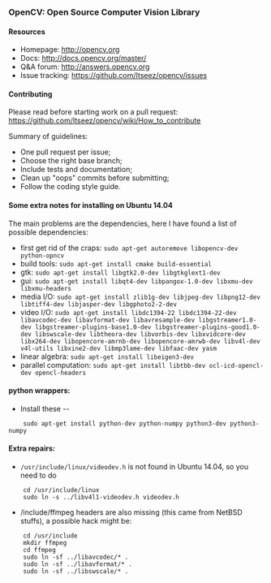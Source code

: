 ### OpenCV: Open Source Computer Vision Library

#### Resources

* Homepage: <http://opencv.org>
* Docs: <http://docs.opencv.org/master/>
* Q&A forum: <http://answers.opencv.org>
* Issue tracking: <https://github.com/Itseez/opencv/issues>

#### Contributing

Please read before starting work on a pull request: <https://github.com/Itseez/opencv/wiki/How_to_contribute>

Summary of guidelines:

* One pull request per issue;
* Choose the right base branch;
* Include tests and documentation;
* Clean up "oops" commits before submitting;
* Follow the coding style guide.

#### Some extra notes for installing on Ubuntu 14.04

The main problems are the dependencies, here I have found a list of possible dependencies:

* first get rid of the craps: `sudo apt-get autoremove libopencv-dev python-opncv`
* build tools: `sudo apt-get install cmake build-essential` 
* gtk: `sudo apt-get install libgtk2.0-dev libgtkglext1-dev`
* gui: `sudo apt-get install libqt4-dev libpangox-1.0-dev libxmu-dev libxmu-headers`
* media I/O: `sudo apt-get install zlib1g-dev libjpeg-dev libpng12-dev libtiff4-dev libjasper-dev libgphoto2-2-dev`
* video I/O: `sudo apt-get install libdc1394-22 libdc1394-22-dev libavcodec-dev libavformat-dev libavresample-dev libgstreamer1.0-dev libgstreamer-plugins-base1.0-dev libgstreamer-plugins-good1.0-dev libswscale-dev libtheora-dev libvorbis-dev libxvidcore-dev libx264-dev libopencore-amrnb-dev libopencore-amrwb-dev libv4l-dev v4l-utils libxine2-dev libmp3lame-dev libfaac-dev yasm`
* linear algebra: `sudo apt-get install libeigen3-dev`
* parallel computation: `sudo apt-get install libtbb-dev ocl-icd-opencl-dev opencl-headers`

#### python wrappers:
* Install these --
```shell
	sudo apt-get install python-dev python-numpy python3-dev python3-numpy
```

#### Extra repairs:

* `/usr/include/linux/videodev.h` is not found in Ubuntu 14.04, so you need to do 
```shell
	cd /usr/include/linux
	sudo ln -s ../libv4l1-videodev.h videodev.h
```

* /include/ffmpeg headers are also missing (this came from NetBSD stuffs), a possible hack might be:
```shell
	cd /usr/include
	mkdir ffmpeg
	cd ffmpeg
	sudo ln -sf ../libavcodec/* .
	sudo ln -sf ../libavformat/* .
	sudo ln -sf ../libswscale/* .
```
